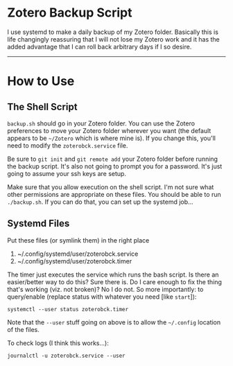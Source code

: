 # Zotero Backup Script

I use systemd to make a daily backup of my Zotero folder. Basically this is life changingly reassuring that I will not lose my Zotero work and it has the added advantage that I can roll back arbitrary days if I so desire.

---

# How to Use

## The Shell Script

`backup.sh` should go in your Zotero folder. You can use the Zotero preferences to move your Zotero folder wherever you want (the default appears to be `~/Zotero` which is where mine is). If you change this, you'll need to modify the `zoterobck.service` file.

Be sure to `git init` and `git remote add` your Zotero folder before running the backup script. It's also not going to prompt you for a password. It's just going to assume your ssh keys are setup.

Make sure that you allow execution on the shell script. I'm not sure what other permissions are appropriate on these files. You should be able to run `./backup.sh`. If you can do that, you can set up the systemd job...

## Systemd Files

Put these files (or symlink them) in the right place

1. ~/.config/systemd/user/zoterobck.service
2. ~/.config/systemd/user/zoterobck.timer

The timer just executes the service which runs the bash script. Is there an easier/better way to do this? Sure there is. Do I care enough to fix the thing that's working (viz. not broken)? No I do not. So more importantly: to query/enable (replace status with whatever you need [like `start`]):

```
systemctl --user status zoterobck.timer
```

Note that the `--user` stuff going on above is to allow the `~/.config` location of the files.

To check logs (I think this works...):

```
journalctl -u zoterobck.service --user
```
